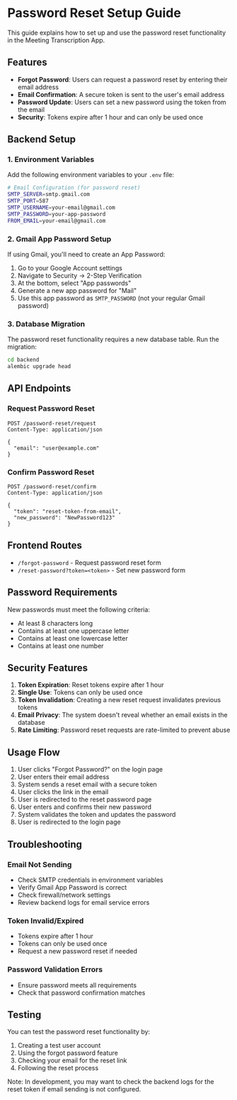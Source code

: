 # Password Reset Setup Guide

This guide explains how to set up and use the password reset functionality in the Meeting Transcription App.

## Features

- **Forgot Password**: Users can request a password reset by entering their email address
- **Email Confirmation**: A secure token is sent to the user's email address
- **Password Update**: Users can set a new password using the token from the email
- **Security**: Tokens expire after 1 hour and can only be used once

## Backend Setup

### 1. Environment Variables

Add the following environment variables to your `.env` file:

```bash
# Email Configuration (for password reset)
SMTP_SERVER=smtp.gmail.com
SMTP_PORT=587
SMTP_USERNAME=your-email@gmail.com
SMTP_PASSWORD=your-app-password
FROM_EMAIL=your-email@gmail.com
```

### 2. Gmail App Password Setup

If using Gmail, you'll need to create an App Password:

1. Go to your Google Account settings
2. Navigate to Security → 2-Step Verification
3. At the bottom, select "App passwords"
4. Generate a new app password for "Mail"
5. Use this app password as `SMTP_PASSWORD` (not your regular Gmail password)

### 3. Database Migration

The password reset functionality requires a new database table. Run the migration:

```bash
cd backend
alembic upgrade head
```

## API Endpoints

### Request Password Reset
```
POST /password-reset/request
Content-Type: application/json

{
  "email": "user@example.com"
}
```

### Confirm Password Reset
```
POST /password-reset/confirm
Content-Type: application/json

{
  "token": "reset-token-from-email",
  "new_password": "NewPassword123"
}
```

## Frontend Routes

- `/forgot-password` - Request password reset form
- `/reset-password?token=<token>` - Set new password form

## Password Requirements

New passwords must meet the following criteria:
- At least 8 characters long
- Contains at least one uppercase letter
- Contains at least one lowercase letter
- Contains at least one number

## Security Features

1. **Token Expiration**: Reset tokens expire after 1 hour
2. **Single Use**: Tokens can only be used once
3. **Token Invalidation**: Creating a new reset request invalidates previous tokens
4. **Email Privacy**: The system doesn't reveal whether an email exists in the database
5. **Rate Limiting**: Password reset requests are rate-limited to prevent abuse

## Usage Flow

1. User clicks "Forgot Password?" on the login page
2. User enters their email address
3. System sends a reset email with a secure token
4. User clicks the link in the email
5. User is redirected to the reset password page
6. User enters and confirms their new password
7. System validates the token and updates the password
8. User is redirected to the login page

## Troubleshooting

### Email Not Sending
- Check SMTP credentials in environment variables
- Verify Gmail App Password is correct
- Check firewall/network settings
- Review backend logs for email service errors

### Token Invalid/Expired
- Tokens expire after 1 hour
- Tokens can only be used once
- Request a new password reset if needed

### Password Validation Errors
- Ensure password meets all requirements
- Check that password confirmation matches

## Testing

You can test the password reset functionality by:

1. Creating a test user account
2. Using the forgot password feature
3. Checking your email for the reset link
4. Following the reset process

Note: In development, you may want to check the backend logs for the reset token if email sending is not configured. 